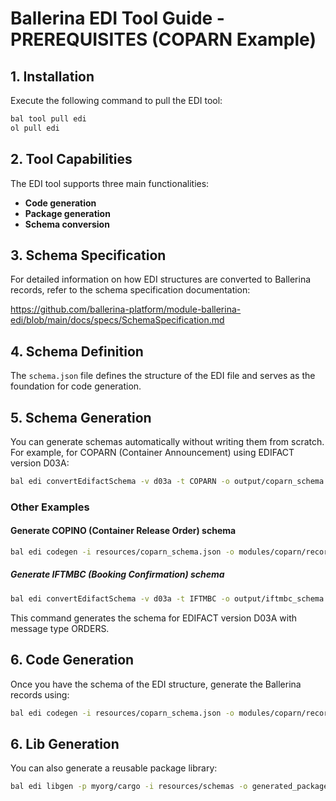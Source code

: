 # Ballerina EDI Tool Guide - PREREQUISITES (COPARN Example)

## 1. Installation

Execute the following command to pull the EDI tool:

```bash
bal tool pull edi
ol pull edi
```

## 2. Tool Capabilities

The EDI tool supports three main functionalities:
- **Code generation**
- **Package generation** 
- **Schema conversion**

## 3. Schema Specification

For detailed information on how EDI structures are converted to Ballerina records, refer to the schema specification documentation:

https://github.com/ballerina-platform/module-ballerina-edi/blob/main/docs/specs/SchemaSpecification.md

## 4. Schema Definition

The `schema.json` file defines the structure of the EDI file and serves as the foundation for code generation.

## 5. Schema Generation

You can generate schemas automatically without writing them from scratch. For example, for COPARN (Container Announcement) using EDIFACT version D03A:

```bash
bal edi convertEdifactSchema -v d03a -t COPARN -o output/coparn_schema.json
```

### Other Examples

#### Generate COPINO (Container Release Order) schema
```bash
bal edi codegen -i resources/coparn_schema.json -o modules/coparn/records.bal
```
##### Generate IFTMBC (Booking Confirmation) schema

```bash
bal edi convertEdifactSchema -v d03a -t IFTMBC -o output/iftmbc_schema.json
```

This command generates the schema for EDIFACT version D03A with message type ORDERS.

## 6. Code Generation

Once you have the schema of the EDI structure, generate the Ballerina records using:

```bash
bal edi codegen -i resources/coparn_schema.json -o modules/coparn/records.bal
```

## 6. Lib Generation

You can also generate a reusable package library:
```bash
bal edi libgen -p myorg/cargo -i resources/schemas -o generated_packages/cargo
```
